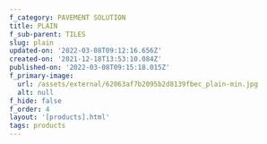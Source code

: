```yaml
---
f_category: PAVEMENT SOLUTION
title: PLAIN
f_sub-parent: TILES
slug: plain
updated-on: '2022-03-08T09:12:16.656Z'
created-on: '2021-12-18T13:53:10.084Z'
published-on: '2022-03-08T09:15:18.015Z'
f_primary-image:
  url: /assets/external/62063af7b2095b2d8139fbec_plain-min.jpg
  alt: null
f_hide: false
f_order: 4
layout: '[products].html'
tags: products
---
```



